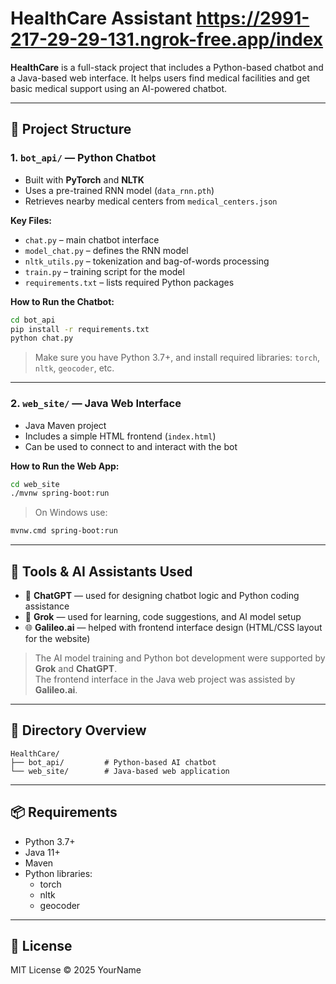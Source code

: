 # HealthCare Assistant https://2991-217-29-29-131.ngrok-free.app/index

**HealthCare** is a full-stack project that includes a Python-based chatbot and a Java-based web interface. It helps users find medical facilities and get basic medical support using an AI-powered chatbot. 

---

## 🧠 Project Structure

### 1. `bot_api/` — Python Chatbot

- Built with **PyTorch** and **NLTK**
- Uses a pre-trained RNN model (`data_rnn.pth`)
- Retrieves nearby medical centers from `medical_centers.json`

**Key Files:**
- `chat.py` – main chatbot interface
- `model_chat.py` – defines the RNN model
- `nltk_utils.py` – tokenization and bag-of-words processing
- `train.py` – training script for the model
- `requirements.txt` – lists required Python packages

**How to Run the Chatbot:**

```bash
cd bot_api
pip install -r requirements.txt
python chat.py
```

> Make sure you have Python 3.7+, and install required libraries: `torch`, `nltk`, `geocoder`, etc.

---

### 2. `web_site/` — Java Web Interface

- Java Maven project
- Includes a simple HTML frontend (`index.html`)
- Can be used to connect to and interact with the bot

**How to Run the Web App:**

```bash
cd web_site
./mvnw spring-boot:run
```

> On Windows use:
```bash
mvnw.cmd spring-boot:run
```

---

## 🧰 Tools & AI Assistants Used

- 🧠 **ChatGPT** — used for designing chatbot logic and Python coding assistance
- 📘 **Grok** — used for learning, code suggestions, and AI model setup
- 🌐 **Galileo.ai** — helped with frontend interface design (HTML/CSS layout for the website)

> The AI model training and Python bot development were supported by **Grok** and **ChatGPT**.  
> The frontend interface in the Java web project was assisted by **Galileo.ai**.

---

## 📁 Directory Overview

```
HealthCare/
├── bot_api/         # Python-based AI chatbot
└── web_site/        # Java-based web application
```

---

## 📦 Requirements

- Python 3.7+
- Java 11+
- Maven
- Python libraries:
  - torch
  - nltk
  - geocoder

---

## 📄 License

MIT License © 2025 YourName
